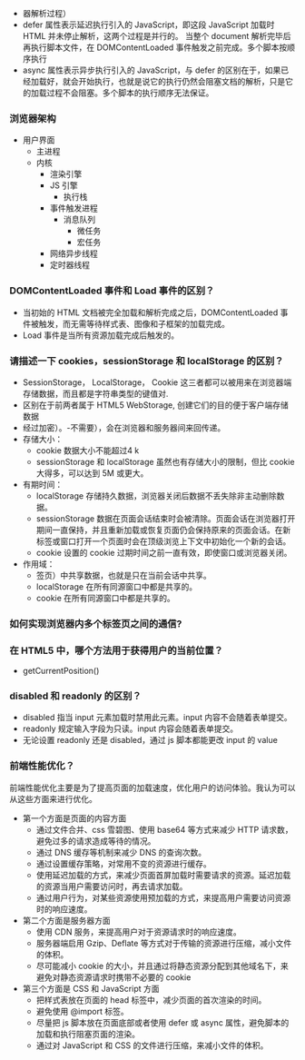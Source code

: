   - 器解析过程）
- defer 属性表示延迟执行引入的 JavaScript，即这段 JavaScript 加载时 HTML 并未停止解析，这两个过程是并行的。
当整个 document 解析完毕后再执行脚本文件，在 DOMContentLoaded 事件触发之前完成。多个脚本按顺序执行
- async 属性表示异步执行引入的 JavaScript，与 defer 的区别在于，如果已经加载好，就会开始执行，也就是说它的执行仍然会阻塞文档的解析，只是它的加载过程不会阻塞。多个脚本的执行顺序无法保证。

### 浏览器架构
- 用户界面
  - 主进程
  - 内核
    - 渲染引擎
    - JS 引擎
      - 执行栈
    - 事件触发进程
      - 消息队列
        - 微任务
        - 宏任务
    - 网络异步线程
    - 定时器线程

### DOMContentLoaded 事件和 Load 事件的区别？
- 当初始的 HTML 文档被完全加载和解析完成之后，DOMContentLoaded 事件被触发，而无需等待样式表、图像和子框架的加载完成。
- Load 事件是当所有资源加载完成后触发的。

### 请描述一下 cookies，sessionStorage 和 localStorage 的区别？
-  SessionStorage， LocalStorage， Cookie 这三者都可以被用来在浏览器端存储数据，而且都是字符串类型的键值对.
-  区别在于前两者属于 HTML5 WebStorage, 创建它们的目的便于客户端存储数据
  - 经过加密）。-不需要），会在浏览器和服务器间来回传递。
- 存储大小：
  - cookie 数据大小不能超过4 k
  - sessionStorage 和 localStorage 虽然也有存储大小的限制，但比 cookie 大得多，可以达到 5M 或更大。
- 有期时间：
  - localStorage    存储持久数据，浏览器关闭后数据不丢失除非主动删除数据。
  - sessionStorage  数据在页面会话结束时会被清除。页面会话在浏览器打开期间一直保持，并且重新加载或恢复页面仍会保持原来的页面会话。在新标签或窗口打开一个页面时会在顶级浏览上下文中初始化一个新的会话。
  - cookie          设置的 cookie 过期时间之前一直有效，即使窗口或浏览器关闭。
- 作用域：
    - 签页）中共享数据，也就是只在当前会话中共享。
  - localStorage    在所有同源窗口中都是共享的。
  - cookie          在所有同源窗口中都是共享的。

### 如何实现浏览器内多个标签页之间的通信?


### 在 HTML5 中，哪个方法用于获得用户的当前位置？
- getCurrentPosition()

### disabled 和 readonly 的区别？
- disabled 指当 input 元素加载时禁用此元素。input 内容不会随着表单提交。
- readonly 规定输入字段为只读。input 内容会随着表单提交。
- 无论设置 readonly 还是 disabled，通过 js 脚本都能更改 input 的 value


###  前端性能优化？
前端性能优化主要是为了提高页面的加载速度，优化用户的访问体验。我认为可以从这些方面来进行优化。
- 第一个方面是页面的内容方面
  - 通过文件合并、css 雪碧图、使用 base64 等方式来减少 HTTP 请求数，避免过多的请求造成等待的情况。
  - 通过 DNS 缓存等机制来减少 DNS 的查询次数。
  - 通过设置缓存策略，对常用不变的资源进行缓存。
  - 使用延迟加载的方式，来减少页面首屏加载时需要请求的资源。延迟加载的资源当用户需要访问时，再去请求加载。
  - 通过用户行为，对某些资源使用预加载的方式，来提高用户需要访问资源时的响应速度。
- 第二个方面是服务器方面
  - 使用 CDN 服务，来提高用户对于资源请求时的响应速度。
  - 服务器端启用 Gzip、Deflate 等方式对于传输的资源进行压缩，减小文件的体积。
  - 尽可能减小 cookie 的大小，并且通过将静态资源分配到其他域名下，来避免对静态资源请求时携带不必要的 cookie
- 第三个方面是 CSS 和 JavaScript 方面
  - 把样式表放在页面的 head 标签中，减少页面的首次渲染的时间。
  - 避免使用 @import 标签。
  - 尽量把 js 脚本放在页面底部或者使用 defer 或 async 属性，避免脚本的加载和执行阻塞页面的渲染。
  - 通过对 JavaScript 和 CSS 的文件进行压缩，来减小文件的体积。